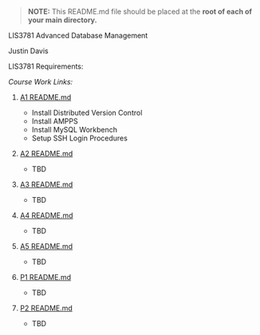 > **NOTE:** This README.md file should be placed at the **root of each of your main directory.**

LIS3781 Advanced Database Management

Justin Davis

LIS3781 Requirements:

*Course Work Links:*

1. [A1 README.md](a1/README.md "My A1 README.md file")
    - Install Distributed Version Control
    - Install AMPPS
    - Install MySQL Workbench
    - Setup SSH Login Procedures

2. [A2 README.md](a2/README.md "My A2 README.md file")
    - TBD

3. [A3 README.md](a3/README.md "My A3 README.md file")
    - TBD

4. [A4 README.md](a4/README.md "My A4 README.md file")
    - TBD

5. [A5 README.md](a5/README.md "My A5 README.md file")
    - TBD

6. [P1 README.md](p1/README.md "My P1 README.md file")
    - TBD

7. [P2 README.md](p2/README.md "My P2 README.md file")
    - TBD